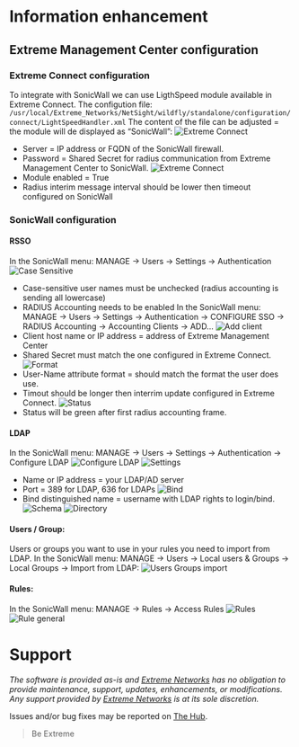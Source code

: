 # Information enhancement

## Extreme Management Center configuration

### Extreme Connect configuration
To integrate with SonicWall we can use LigthSpeed module available in Extreme Connect. The configution file: `/usr/local/Extreme_Networks/NetSight/wildfly/standalone/configuration/connect/LightSpeedHandler.xml` The content of the file can be adjusted = the module will de displayed as “SonicWall”:
![Extreme Connect](ConnectConfig.png)
* Server = IP address or FQDN of the SonicWall firewall.
* Password = Shared Secret for radius communication from Extreme Management Center to SonicWall.
![Extreme Connect](ConnectConfig1.png)
* Module enabled = True
* Radius interim message interval should be lower then timeout configured on SonicWall

### SonicWall configuration

#### RSSO
In the SonicWall menu: MANAGE -> Users -> Settings -> Authentication
![Case Sensitive](RSSO.png)
* Case-sensitive user names must be unchecked (radius accounting is sending all lowercase)
* RADIUS Accounting needs to be enabled
In the SonicWall menu: MANAGE -> Users -> Settings -> Authentication -> CONFIGURE SSO -> RADIUS Accounting -> Accounting Clients -> ADD… 
![Add client](RSSO1.png)
* Client host name or IP address = address of Extreme Management Center
* Shared Secret must match the one configured in Extreme Connect.
![Format](RSSO2.png)
* User-Name attribute format = should match the format the user does use.
* Timout should be longer then interrim update configured in Extreme Connect.
![Status](RSSO3.png)
* Status will be green after first radius accounting frame.

#### LDAP
In the SonicWall menu: MANAGE -> Users -> Settings -> Authentication -> Configure LDAP
![Configure LDAP](LDAP.png)
![Settings](LDAP1.png)
* Name or IP address = your LDAP/AD server
* Port = 389 for LDAP, 636 for LDAPs
![Bind](LDAP2.png)
* Bind distinguished name = username with LDAP rights to login/bind.
![Schema](LDAP3.png)
![Directory](LDAP4.png)

#### Users / Group:
Users or groups you want to use in your rules you need to import from LDAP.
In the SonicWall menu: MANAGE -> Users -> Local users & Groups -> Local Groups -> Import from LDAP:
![Users Groups import](UsersGroups.png)

#### Rules:
In the SonicWall menu: MANAGE -> Rules -> Access Rules
![Rules](Rules.png)
![Rule general](Rules1.png)


# Support
_The software is provided as-is and [Extreme Networks](http://www.extremenetworks.com/) has no obligation to provide maintenance, support, updates, enhancements, or modifications. Any support provided by [Extreme Networks](http://www.extremenetworks.com/) is at its sole discretion._

Issues and/or bug fixes may be reported on [The Hub](https://community.extremenetworks.com/extreme).

>Be Extreme